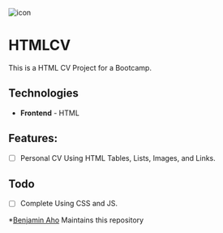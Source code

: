 ![icon](https://user-images.githubusercontent.com/97265527/169731982-b2f7349d-6430-404f-804c-48b1632be474.png)

# HTMLCV
This is a HTML CV Project for a Bootcamp.

## Technologies
- **Frontend** - HTML 

## Features:
- [ ] Personal CV Using HTML Tables, Lists, Images, and Links.

## Todo
- [ ] Complete Using CSS and JS.

*[Benjamin Aho](Benjamin.aho27@gmail.com.com) Maintains this repository
